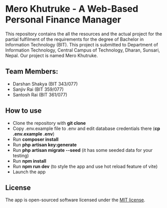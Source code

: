 # Mero Khutruke - A Web-Based Personal Finance Manager
This repository contains the all the resources and the actual project for the partial fulfilment of the requirements for the degree of Bachelor in Information Technology (BIT). This project is submitted to Department of Information Technology, Central Campus of Technology, Dharan, Sunsari, Nepal. Our project is named Mero Khutruke.

## Team Members: 
- Darshan Shakya (BIT 343/077)
- Sanjiv Rai (BIT 359/077)
- Santosh Rai (BIT 361/077)

## How to use
- Clone the repository with **git clone**
- Copy .env.example file to .env and edit database credentials there (**cp .env.example .env**)
- Run **composer install**
- Run **php artisan key:generate**
- Run **php artisan migrate --seed** (it has some seeded data for your testing)
- Run **npm install**
- Run **npm run dev** (to style the app and use hot reload feature of vite)
- Launch the app

## License
The app is open-sourced software licensed under the [MIT license](https://opensource.org/license/mit).
